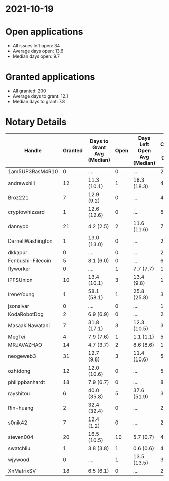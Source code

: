 2021-10-19
==========

# Open applications

- All issues left open: 34
- Average days open: 13.6
- Median days open: 9.7

# Granted applications

- All granted: 200
- Average days to grant: 12.1
- Median days to grant: 7.8

# Notary Details

| Handle            |   Granted | Days to Grant Avg (Median)   |   Open | Days Left Open Avg (Median)   |   Closed (no grant) |
|-------------------|-----------|------------------------------|--------|-------------------------------|---------------------|
| 1am5UP3RasM4R10   |         0 | ....                         |      0 | ....                          |                   2 |
| andrewxhill       |        12 | 11.3  (10.1)                 |      1 | 18.3  (18.3)                  |                  44 |
| Broz221           |         7 | 12.9  (9.2)                  |      0 | ....                          |                  48 |
| cryptowhizzard    |         1 | 12.6  (12.6)                 |      0 | ....                          |                   5 |
| dannyob           |        21 | 4.2  (2.5)                   |      2 | 11.6  (11.6)                  |                  71 |
| DarnellWashington |         1 | 13.0  (13.0)                 |      0 | ....                          |                   2 |
| dkkapur           |         0 | ....                         |      0 | ....                          |                   2 |
| Fenbushi-Filecoin |         5 | 8.1  (6.0)                   |      0 | ....                          |                  67 |
| flyworker         |         0 | ....                         |      1 | 7.7  (7.7)                    |                   1 |
| IPFSUnion         |        10 | 13.4  (10.1)                 |      3 | 13.4  (9.8)                   |                  15 |
| IreneYoung        |         1 | 58.1  (58.1)                 |      1 | 25.8  (25.8)                  |                   3 |
| jsonsivar         |         0 | ....                         |      0 | ....                          |                  13 |
| KodaRobotDog      |         2 | 6.9  (6.9)                   |      0 | ....                          |                   2 |
| MasaakiNawatani   |         7 | 31.8  (17.1)                 |      3 | 12.3  (10.5)                  |                  36 |
| MegTei            |         4 | 7.9  (7.6)                   |      1 | 1.1  (1.1)                    |                   5 |
| MRJAVAZHAO        |        14 | 4.7  (3.7)                   |      2 | 8.6  (8.6)                    |                  17 |
| neogeweb3         |        31 | 12.7  (9.8)                  |      3 | 11.4  (10.6)                  |                  55 |
| ozhtdong          |        12 | 12.0  (10.6)                 |      0 | ....                          |                  55 |
| philippbanhardt   |        18 | 7.9  (6.7)                   |      0 | ....                          |                  81 |
| rayshitou         |         6 | 40.0  (35.8)                 |      5 | 37.6  (51.9)                  |                  32 |
| Rin-huang         |         2 | 32.4  (32.4)                 |      0 | ....                          |                   2 |
| s0nik42           |         7 | 12.4  (1.2)                  |      0 | ....                          |                  24 |
| steven004         |        20 | 16.5  (10.5)                 |     10 | 5.7  (0.7)                    |                  47 |
| swatchliu         |         1 | 3.8  (3.8)                   |      1 | 0.6  (0.6)                    |                   4 |
| wjywood           |         0 | ....                         |      1 | 13.5  (13.5)                  |                   3 |
| XnMatrixSV        |        18 | 6.5  (6.1)                   |      0 | ....                          |                  28 |